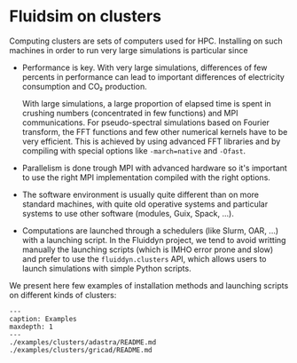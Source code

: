 # Fluidsim on clusters

Computing clusters are sets of computers used for HPC. Installing on such machines in
order to run very large simulations is particular since

- Performance is key. With very large simulations, differences of few percents in
  performance can lead to important differences of electricity consumption and CO₂
  production.

  With large simulations, a large proportion of elapsed time is spent in crushing numbers
  (concentrated in few functions) and MPI communications. For pseudo-spectral simulations
  based on Fourier transform, the FFT functions and few other numerical kernels have to
  be very efficient. This is achieved by using advanced FFT libraries and by compiling
  with special options like `-march=native` and `-Ofast`.

- Parallelism is done trough MPI with advanced hardware so it's important to use the
  right MPI implementation compiled with the right options.

- The software environment is usually quite different than on more standard machines,
  with quite old operative systems and particular systems to use other software (modules,
  Guix, Spack, ...).

- Computations are launched through a schedulers (like Slurm, OAR, ...) with a launching
  script. In the Fluiddyn project, we tend to avoid writting manually the launching
  scripts (which is IMHO error prone and slow) and prefer to use the `fluiddyn.clusters`
  API, which allows users to launch simulations with simple Python scripts.

We present here few examples of installation methods and launching scripts on different
kinds of clusters:

```{toctree}
---
caption: Examples
maxdepth: 1
---
./examples/clusters/adastra/README.md
./examples/clusters/gricad/README.md
```
